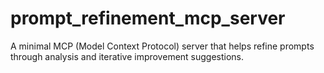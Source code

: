 # prompt_refinement_mcp_server
A minimal MCP (Model Context Protocol) server that helps refine prompts through analysis and iterative improvement suggestions.
